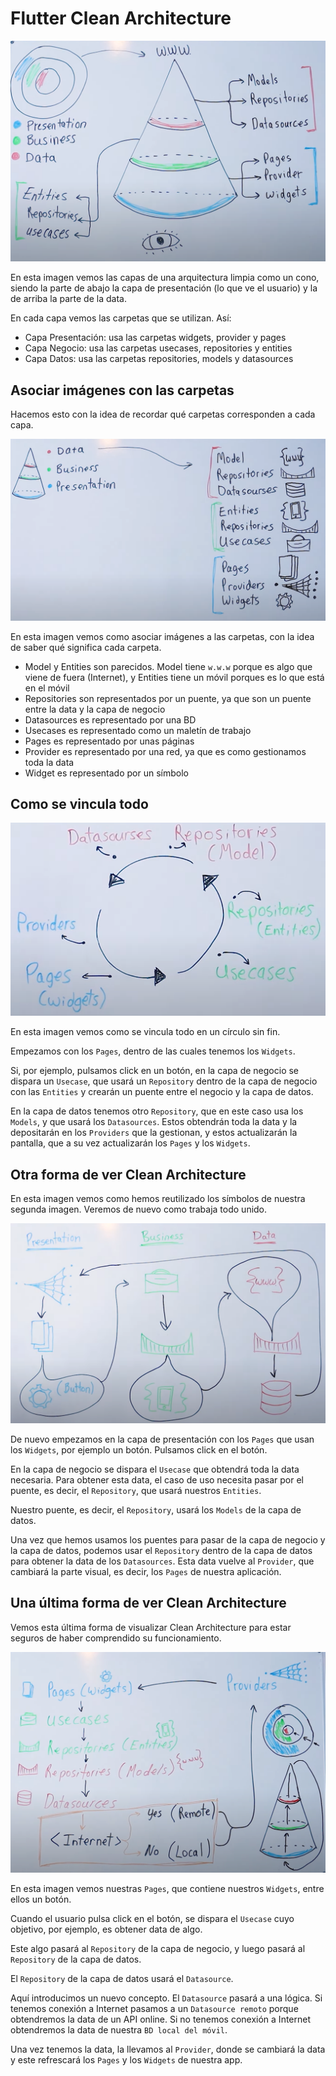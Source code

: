# Flutter Clean Architecture

![alt Clean Architecture](./images/01-CleanArchitecture.png)

En esta imagen vemos las capas de una arquitectura limpia como un cono, siendo la parte de abajo la capa de presentación (lo que ve el usuario) y la de arriba la parte de la data.

En cada capa vemos las carpetas que se utilizan. Así:

- Capa Presentación: usa las carpetas widgets, provider y pages
- Capa Negocio: usa las carpetas usecases, repositories y entities
- Capa Datos: usa las carpetas repositories, models y datasources

## Asociar imágenes con las carpetas

Hacemos esto con la idea de recordar qué carpetas corresponden a cada capa.

![alt Clean Architecture](./images/02-CleanArchitecture.png)

En esta imagen vemos como asociar imágenes a las carpetas, con la idea de saber qué significa cada carpeta.

- Model y Entities son parecidos. Model tiene `w.w.w` porque es algo que viene de fuera (Internet), y Entities tiene un móvil porques es lo que está en el móvil
- Repositories son representados por un puente, ya que son un puente entre la data y la capa de negocio
- Datasources es representado por una BD
- Usecases es representado como un maletín de trabajo
- Pages es representado por unas páginas
- Provider es representado por una red, ya que es como gestionamos toda la data
- Widget es representado por un símbolo

## Como se vincula todo

![alt Clean Architecture](./images/03-CleanArchitecture.png)

En esta imagen vemos como se vincula todo en un círculo sin fin.

Empezamos con los `Pages`, dentro de las cuales tenemos los `Widgets`.

Si, por ejemplo, pulsamos click en un botón, en la capa de negocio se dispara un `Usecase`, que usará un `Repository` dentro de la capa de negocio con las `Entities` y crearán un puente entre el negocio y la capa de datos.

En la capa de datos tenemos otro `Repository`, que en este caso usa los `Models`, y que usará los `Datasources`. Estos obtendrán toda la data y la depositarán en los `Providers` que la gestionan, y estos actualizarán la pantalla, que a su vez actualizarán los `Pages` y los `Widgets`.

## Otra forma de ver Clean Architecture

En esta imagen vemos como hemos reutilizado los símbolos de nuestra segunda imagen. Veremos de nuevo como trabaja todo unido.

![alt Clean Architecture](./images/04-CleanArchitecture.png)

De nuevo empezamos en la capa de presentación con los `Pages` que usan los `Widgets`, por ejemplo un botón. Pulsamos click en el botón.

En la capa de negocio se dispara el `Usecase` que obtendrá toda la data necesaria. Para obtener esta data, el caso de uso necesita pasar por el puente, es decir, el `Repository`, que usará nuestros `Entities`.

Nuestro puente, es decir, el `Repository`, usará los `Models` de la capa de datos.

Una vez que hemos usamos los puentes para pasar de la capa de negocio y la capa de datos, podemos usar el `Repository` dentro de la capa de datos para obtener la data de los `Datasources`. Esta data vuelve al `Provider`, que cambiará la parte visual, es decir, los `Pages` de nuestra aplicación.

## Una última forma de ver Clean Architecture

Vemos esta última forma de visualizar Clean Architecture para estar seguros de haber comprendido su funcionamiento.

![alt Clean Architecture](./images/05-CleanArchitecture.png)

En esta imagen vemos nuestras `Pages`, que contiene nuestros `Widgets`, entre ellos un botón.

Cuando el usuario pulsa click en el botón, se dispara el `Usecase` cuyo objetivo, por ejemplo, es obtener data de algo.

Este algo pasará al `Repository` de la capa de negocio, y luego pasará al `Repository` de la capa de datos.

El `Repository` de la capa de datos usará el `Datasource`.

Aquí introducimos un nuevo concepto. El `Datasource` pasará a una lógica. Si tenemos conexión a Internet pasamos a un `Datasource remoto` porque obtendremos la data de un API online. Si no tenemos conexión a Internet obtendremos la data de nuestra `BD local del móvil`.

Una vez tenemos la data, la llevamos al `Provider`, donde se cambiará la data y este refrescará los `Pages` y los `Widgets` de nuestra app.
